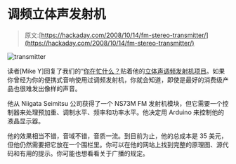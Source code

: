 # 调频立体声发射机

> 原文:[https://hackaday.com/2008/10/14/fm-stereo-transmitter/](https://hackaday.com/2008/10/14/fm-stereo-transmitter/)

![](../Images/a909ddd4097c3d9a326e0d1c897fff76.png "transmitter")

读者[Mike Y]回复了我们的“[你在忙什么？](http://hackaday.com/2008/10/13/columbus-day-what-are-you-working-on)贴着他的[立体声调频发射机项目](http://mikeyancey.com/FM-Stereo-Broadcaster.php)。如果你曾经为你的便携式音响使用过调频发射机，你就会知道，即使是最好的消费级产品也很难发出像样的声音。

他从 Niigata Seimitsu 公司获得了一个 NS73M FM 发射机模块，但它需要一个控制器来处理预加重、调制水平、频率和功率水平。他决定用 Arduino 来控制他的液晶显示器。

他的效果相当不错，音域不错，音质一流。到目前为止，他的总成本是 35 美元，但他仍然需要把它放在一个围栏里。你可以在他的网站上找到完整的原理图、源代码和有用的提示。你可能也想看看关于广播的规定。
